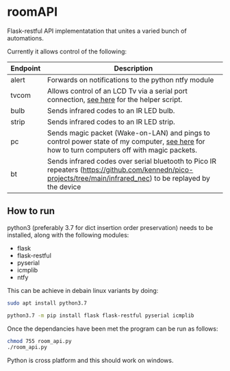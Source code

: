 # roomAPI
Flask-restful API implementatation that unites a varied bunch of automations.

Currently it allows control of the following:

|Endpoint|Description|
|---|---|
|alert|Forwards on notifications to the python ntfy module|
|tvcom|Allows control of an LCD Tv via a serial port connection, [see here](https://github.com/kennedn/TvCom) for the helper script.|
|bulb|Sends infrared codes to an IR LED bulb.|
|strip|Sends infrared codes to an IR LED strip.|
|pc|Sends magic packet (Wake-on-LAN) and pings to control power state of my computer, [see here](https://github.com/kennedn/Action-On-LAN) for how to turn computers off with magic packets.|
|bt<x>|Sends infrared codes over serial bluetooth to Pico IR repeaters (https://github.com/kennedn/pico-projects/tree/main/infrared_nec) to be replayed by the device|
## How to run
python3 (preferably 3.7 for dict insertion order preservation) needs to be installed, along with the following modules:
- flask
- flask-restful
- pyserial
- icmplib
- ntfy

This can be achieve in debain linux variants by doing:

```bash
sudo apt install python3.7
```
```bash
python3.7 -m pip install flask flask-restful pyserial icmplib
```
Once the dependancies have been met the program can be run as follows:
```bash
chmod 755 room_api.py
./room_api.py
```

Python is cross platform and this should work on windows.

